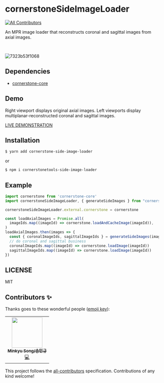 # cornerstoneSideImageLoader
<!-- ALL-CONTRIBUTORS-BADGE:START - Do not remove or modify this section -->
[![All Contributors](https://img.shields.io/badge/all_contributors-1-orange.svg?style=flat-square)](#contributors-)
<!-- ALL-CONTRIBUTORS-BADGE:END -->
An MPR image loader that reconstructs coronal and sagittal images from axial images.

<br>

![7323b53f1068](https://user-images.githubusercontent.com/31844264/115286800-7545ce80-a18a-11eb-90dd-12b5496660d8.gif)

## Dependencies 

* [cornerstone-core](https://github.com/cornerstonejs/cornerstone)

## Demo
Right viewport displays original axial images. Left viewports display multiplanar-reconstructed coronal and sagittal images.

[LIVE DEMONSTRATION](https://plantarflex.github.io/cornerstoneSideImageLoader/)

## Installation

```sh
$ yarn add cornerstone-side-image-loader
```

or

```sh
$ npm i cornerstonetools-side-image-loader
```

## Example

```js
import cornerstone from 'cornerstone-core'
import cornerstoneSideImageLoader, { generateSideImages } from "cornerstone-side-image-loader"

cornerstoneSideImageLoader.external.cornerstone = cornerstone

const loadAxialImages = Promise.all(
  imageIds.map((imageId) => cornerstone.loadAndCacheImage(imageId)),
)
loadAxialImages.then(images => {
  const { coronalImageIds, sagittalImageIds } = generateSideImages(images)
  // do coronal and sagittal business
  coronalImageIds.map((imageId) => cornerstone.loadImage(imageId))
  sagittalImageIds.map((imageId) => cornerstone.loadImage(imageId))
})
```

## LICENSE

MIT

## Contributors ✨

Thanks goes to these wonderful people ([emoji key](https://allcontributors.org/docs/en/emoji-key)):

<!-- ALL-CONTRIBUTORS-LIST:START - Do not remove or modify this section -->
<!-- prettier-ignore-start -->
<!-- markdownlint-disable -->
<table>
  <tr>
    <td align="center"><a href="https://github.com/plantarflex"><img src="https://avatars.githubusercontent.com/u/31844264?v=4?s=100" width="100px;" alt=""/><br /><sub><b>Minkyu Song/송민규</b></sub></a><br /><a href="https://github.com/plantarflex/cornerstoneSideImageLoader/commits?author=plantarflex" title="Code">💻</a></td>
  </tr>
</table>

<!-- markdownlint-restore -->
<!-- prettier-ignore-end -->

<!-- ALL-CONTRIBUTORS-LIST:END -->

This project follows the [all-contributors](https://github.com/all-contributors/all-contributors) specification. Contributions of any kind welcome!